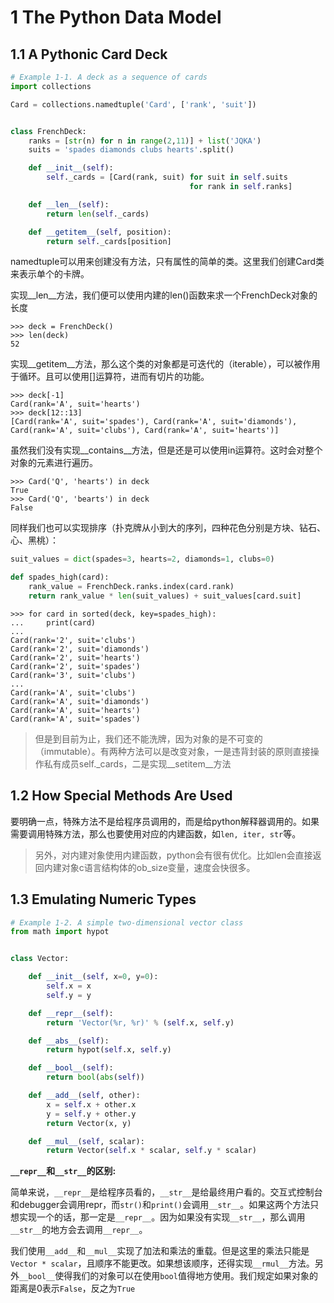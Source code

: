 # 1 The Python Data Model

## 1.1 A Pythonic Card Deck

```python
# Example 1-1. A deck as a sequence of cards
import collections

Card = collections.namedtuple('Card', ['rank', 'suit'])


class FrenchDeck:
    ranks = [str(n) for n in range(2,11)] + list('JQKA')
    suits = 'spades diamonds clubs hearts'.split()

    def __init__(self):
        self._cards = [Card(rank, suit) for suit in self.suits 
                                        for rank in self.ranks]

    def __len__(self):
        return len(self._cards)

    def __getitem__(self, position):
        return self._cards[position]
```

namedtuple可以用来创建没有方法，只有属性的简单的类。这里我们创建Card类来表示单个的卡牌。

实现__len__方法，我们便可以使用内建的len()函数来求一个FrenchDeck对象的长度

```
>>> deck = FrenchDeck()
>>> len(deck)
52
```

实现__getitem__方法，那么这个类的对象都是可迭代的（iterable），可以被作用于循环。且可以使用[]运算符，进而有切片的功能。

```
>>> deck[-1]
Card(rank='A', suit='hearts')
>>> deck[12::13]
[Card(rank='A', suit='spades'), Card(rank='A', suit='diamonds'), Card(rank='A', suit='clubs'), Card(rank='A', suit='hearts')]
```

虽然我们没有实现__contains__方法，但是还是可以使用in运算符。这时会对整个对象的元素进行遍历。

```
>>> Card('Q', 'hearts') in deck
True
>>> Card('Q', 'bearts') in deck
False
```

同样我们也可以实现排序（扑克牌从小到大的序列，四种花色分别是方块、钻石、心、黑桃）：

```python
suit_values = dict(spades=3, hearts=2, diamonds=1, clubs=0)

def spades_high(card):
    rank_value = FrenchDeck.ranks.index(card.rank)
    return rank_value * len(suit_values) + suit_values[card.suit]

```

```
>>> for card in sorted(deck, key=spades_high):
...     print(card)
... 
Card(rank='2', suit='clubs')
Card(rank='2', suit='diamonds')
Card(rank='2', suit='hearts')
Card(rank='2', suit='spades')
Card(rank='3', suit='clubs')
...
Card(rank='A', suit='clubs')
Card(rank='A', suit='diamonds')
Card(rank='A', suit='hearts')
Card(rank='A', suit='spades')
```

> 但是到目前为止，我们还不能洗牌，因为对象的是不可变的（immutable）。有两种方法可以是改变对象，一是违背封装的原则直接操作私有成员self._cards，二是实现__setitem__方法

## 1.2 How Special Methods Are Used

要明确一点，特殊方法不是给程序员调用的，而是给python解释器调用的。如果需要调用特殊方法，那么也要使用对应的内建函数，如`len, iter, str`等。

> 另外，对内建对象使用内建函数，python会有很有优化。比如len会直接返回内建对象c语言结构体的ob_size变量，速度会快很多。

## 1.3 Emulating Numeric Types

```python
# Example 1-2. A simple two-dimensional vector class
from math import hypot


class Vector:

    def __init__(self, x=0, y=0):
        self.x = x
        self.y = y

    def __repr__(self):
        return 'Vector(%r, %r)' % (self.x, self.y)

    def __abs__(self):
        return hypot(self.x, self.y)

    def __bool__(self):
        return bool(abs(self))

    def __add__(self, other):
        x = self.x + other.x
        y = self.y + other.y
        return Vector(x, y)

    def __mul__(self, scalar):
        return Vector(self.x * scalar, self.y * scalar)
```

**`__repr__`和`__str__`的区别:**

简单来说，`__repr__`是给程序员看的，`__str__`是给最终用户看的。交互式控制台和debugger会调用repr，而`str()`和`print()`会调用`__str__`。如果这两个方法只想实现一个的话，那一定是`__repr__`。因为如果没有实现`__str__`，那么调用`__str__`的地方会去调用`__repr__`。

我们使用`__add__`和`__mul__`实现了加法和乘法的重载。但是这里的乘法只能是`Vector * scalar`，且顺序不能更改。如果想该顺序，还得实现`__rmul__`方法。另外`__bool__`使得我们的对象可以在使用`bool`值得地方使用。我们规定如果对象的距离是0表示`False`，反之为`True`

